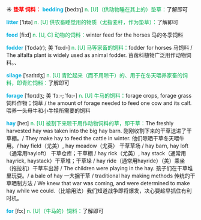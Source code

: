 ☀ <font color="red">**垫草 饲料：**</font>
<font color="sky blue">**bedding**</font> [bedɪŋ] 
<font color="#00b050">n. [U]（供动物睡在其上的）垫草：</font>了解即可

<font color="sky blue">**litter**</font> ['lɪtə] 
<font color="#00b050">n. [U] 供农畜睡觉用的物质（尤指麦秆，作为垫草）：</font>了解即可

<font color="sky blue">**feed**</font> [fi:d] 
<font color="#00b050">n. [U, C] 动物的饲料：</font>winter feed for the horses 马的冬季饲料
           
<font color="sky blue">**fodder**</font> [ˈfɒdə(r); 美 ˈfɑ:d-]
<font color="#00b050">n. [U] 马等家畜的饲料：</font>fodder for horses 马饲料 / The alfalfa plant is widely used as animal fodder. 苜蓿科植物广泛用作动物饲料。、
           
<font color="sky blue">**silage**</font> [ˈsaɪlɪdʒ]
<font color="#00b050">n. [U] 青贮起来（而不用晾干）的、用于在冬天喂养家畜的饲料，即青贮饲料：</font>了解即可
           
<font color="sky blue">**forage**</font> [ˈfɒrɪdʒ; 美 ˈfɔ:-; ˈfɑ:-]
<font color="#00b050">n. [U] 牛马的饲料：</font>forage crops, forage grass 饲料作物；饲草 / the amount of forage needed to feed one cow and its calf. 喂养一头母牛和小牛犊所需要的饲料
           
<font color="sky blue">**hay**</font> [heɪ]
<font color="#00b050">n. [U] 被割下来晾干用作动物饲料的草，即干草：</font>The freshly harvested hay was taken into the big hay barn. 刚刚收割下来的干草送进了干草棚。/ They make hay to feed the cattle in winter. 他们晾晒干草冬天喂牛用。/ hay field（尤美）, hay meadow（尤英） 干草草场 / hay barn, hay loft（通常用hayloft） 干草仓库；干草棚 / hay rick（尤英）, hay stack（通常用hayrick, haystack）干草堆；干草垛 / hay ride（通常用hayride）（美）乘坐（拖拉机）干草车出游 / The children were playing in the hay. 孩子们在干草堆里玩耍。/ a bale of hay 一大捆干草 / traditional hay making methods 传统的干草晒制方法 / We knew that war was coming, and were determined to make hay while we could.（比喻用法）我们知道战争即将爆发，决心要趁早抓住有利时机。

<font color="sky blue">**for**</font> [fɔ:] 
<font color="#00b050">n. [U]（牛马的）饲料：</font>了解即可


